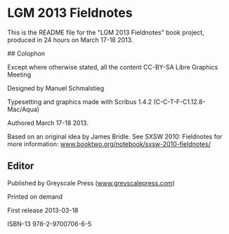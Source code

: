 LGM 2013 Fieldnotes
==========================

This is the README file for the "LGM 2013 Fieldnotes" book project, produced in 24 hours on March 17-18 2013.

## ColophonExcept where otherwise stated, all the content CC-BY-SA Libre Graphics MeetingDesigned by Manuel Schmalstieg
Typesetting and graphics made with Scribus 1.4.2 (C-C-T-F-C1.12.8-Mac/Aqua)
Authored March 17-18 2013.Based on an original idea by James Bridle. See SXSW 2010: Fieldnotes for more information:www.booktwo.org/notebook/sxsw-2010-fieldnotes/## EditorPublished by Greyscale Press (www.greyscalepress.com)Printed on demandFirst release	2013-03-18 	
ISBN-13 	978-2-9700706-6-5



